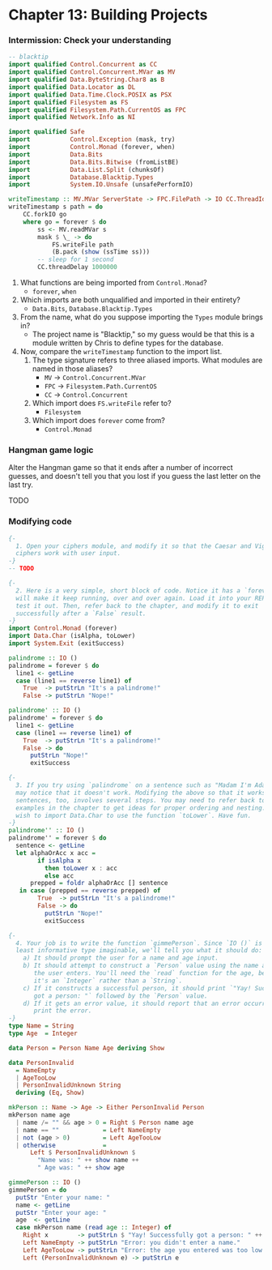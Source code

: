 # Chapter 13: Building Projects

### Intermission: Check your understanding

```haskell
-- blacktip
import qualified Control.Concurrent as CC
import qualified Control.Concurrent.MVar as MV
import qualified Data.ByteString.Char8 as B
import qualified Data.Locator as DL
import qualified Data.Time.Clock.POSIX as PSX
import qualified Filesystem as FS
import qualified Filesystem.Path.CurrentOS as FPC
import qualified Network.Info as NI

import qualified Safe
import           Control.Exception (mask, try)
import           Control.Monad (forever, when)
import           Data.Bits
import           Data.Bits.Bitwise (fromListBE)
import           Data.List.Split (chunksOf)
import           Database.Blacktip.Types
import           System.IO.Unsafe (unsafePerformIO)

writeTimestamp :: MV.MVar ServerState -> FPC.FilePath -> IO CC.ThreadId
writeTimestamp s path = do
    CC.forkIO go
    where go = forever $ do
        ss <- MV.readMVar s
        mask $ \_ -> do
            FS.writeFile path
            (B.pack (show (ssTime ss)))
        -- sleep for 1 second
        CC.threadDelay 1000000
```

1. What functions are being imported from `Control.Monad`?
    * `forever`, `when`
2. Which imports are both unqualified and imported in their entirety?
    * `Data.Bits`, `Database.Blacktip.Types`
3. From the name, what do you suppose importing the `Types` module brings in?
    * The project name is "Blacktip," so my guess would be that this is a module written by Chris to define types for the database.
4. Now, compare the `writeTimestamp` function to the import list.
    1. The type signature refers to three aliased imports. What modules are named in those aliases?
        * `MV` -> `Control.Concurrent.MVar`
        * `FPC` -> `Filesystem.Path.CurrentOS`
        * `CC` -> `Control.Concurrent`
    2. Which import does `FS.writeFile` refer to?
        * `Filesystem`
    3. Which import does `forever` come from?
        * `Control.Monad`

### Hangman game logic

Alter the Hangman game so that it ends after a number of incorrect guesses, and doesn't tell you that you lost if you guess the last letter on the last try.

TODO

### Modifying code

```haskell
{-
  1. Open your ciphers module, and modify it so that the Caesar and Vigenère
  ciphers work with user input.
-}
-- TODO

{-
  2. Here is a very simple, short block of code. Notice it has a `forever` that
  will make it keep running, over and over again. Load it into your REPL, and
  test it out. Then, refer back to the chapter, and modify it to exit
  successfully after a `False` result.
-}
import Control.Monad (forever)
import Data.Char (isAlpha, toLower)
import System.Exit (exitSuccess)

palindrome :: IO ()
palindrome = forever $ do
  line1 <- getLine
  case (line1 == reverse line1) of
    True  -> putStrLn "It's a palindrome!"
    False -> putStrLn "Nope!"

palindrome' :: IO ()
palindrome' = forever $ do
  line1 <- getLine
  case (line1 == reverse line1) of
    True  -> putStrLn "It's a palindrome!"
    False -> do
      putStrLn "Nope!"
      exitSuccess

{-
  3. If you try using `palindrome` on a sentence such as "Madam I'm Adam," you
  may notice that it doesn't work. Modifying the above so that it works on
  sentences, too, involves several steps. You may need to refer back to previous
  examples in the chapter to get ideas for proper ordering and nesting. You may
  wish to import Data.Char to use the function `toLower`. Have fun.
-}
palindrome'' :: IO ()
palindrome'' = forever $ do
  sentence <- getLine
  let alphaOrAcc x acc =
        if isAlpha x
          then toLower x : acc
          else acc
      prepped = foldr alphaOrAcc [] sentence
   in case (prepped == reverse prepped) of
        True  -> putStrLn "It's a palindrome!"
        False -> do
          putStrLn "Nope!"
          exitSuccess

{-
  4. Your job is to write the function `gimmePerson`. Since `IO ()` is about the
  least informative type imaginable, we'll tell you what it should do:
    a) It should prompt the user for a name and age input.
    b) It should attempt to construct a `Person` value using the name and age
       the user enters. You'll need the `read` function for the age, because
       it's an `Integer` rather than a `String`.
    c) If it constructs a successful person, it should print `"Yay! Successfully
       got a person: "` followed by the `Person` value.
    d) If it gets an error value, it should report that an error occurred and
       print the error.
-}
type Name = String
type Age  = Integer

data Person = Person Name Age deriving Show

data PersonInvalid
  = NameEmpty
  | AgeTooLow
  | PersonInvalidUnknown String
  deriving (Eq, Show)

mkPerson :: Name -> Age -> Either PersonInvalid Person
mkPerson name age
  | name /= "" && age > 0 = Right $ Person name age
  | name == ""            = Left NameEmpty
  | not (age > 0)         = Left AgeTooLow
  | otherwise             =
      Left $ PersonInvalidUnknown $
        "Name was: " ++ show name ++
        " Age was: " ++ show age

gimmePerson :: IO ()
gimmePerson = do
  putStr "Enter your name: "
  name <- getLine
  putStr "Enter your age: "
  age  <- getLine
  case mkPerson name (read age :: Integer) of
    Right x        -> putStrLn $ "Yay! Successfully got a person: " ++ show x
    Left NameEmpty -> putStrLn "Error: you didn't enter a name."
    Left AgeTooLow -> putStrLn "Error: the age you entered was too low."
    Left (PersonInvalidUnknown e) -> putStrLn e
```
